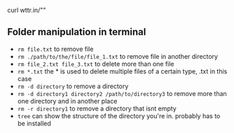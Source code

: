 curl wttr.in/"<Melbourne>"

## Folder manipulation in terminal

- `rm file.txt` to remove file
- `rm ./path/to/the/file/file_1.txt` to remove file in another directory
- `rm file_2.txt file_3.txt` to delete more than one file
- `rm *.txt` the * is used to delete multiple files of a certain type, .txt in this case
- `rm -d directory` to remove a directory
- `rm -d directory1 directory2 /path/to/directory3` to remove more than one directory and in another place
- `rm -r directory1` to remove a directory that isnt empty
- `tree` can show the structure of the directory you're in. probably has to be installed


